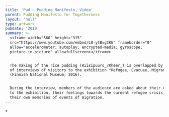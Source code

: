 ```yaml
---
title: 'Pud ~ Pudding Manifesto, Video'
parent: Pudding Manifesto for Togetherness
layout: 'null'
type: artwork
pubdate: '2019'
summary: >-
  <iframe width="560" height="315"
  src="https://www.youtube.com/embed/L8-ytBvgCKE" frameborder="0"
  allow="accelerometer; autoplay; encrypted-media; gyroscope;
  picture-in-picture" allowfullscreen></iframe>


  The making of the rice pudding (Riisipuuro_/Kheer_) is overlapped by the audio
  of interviews of visitors to the exhibition "Refugee, Evacuee, Migrant"
  (Finnish National Museum, 2016).


  During the interview, members of the audience are asked about their responses
  to the exhibition, their feelings towards the cureent refugee crisis, and
  their own memories of events of migration.
---
```

\*

